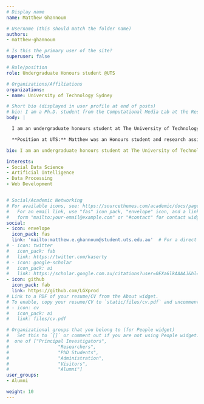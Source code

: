 ```yaml
---
# Display name
name: Matthew Ghannoum

# Username (this should match the folder name)
authors:
- matthew-ghannoum

# Is this the primary user of the site?
superuser: false

# Role/position
role: Undergraduate Honours student @UTS

# Organizations/Affiliations
organizations:
- name: University of Technology Sydney

# Short bio (displayed in user profile at end of posts)
# bio: I am a Ph.D. student from the Computational Media Lab at the Research School of Computer Science of The Australian National University and affiliated with Data61, CSIRO. I am supervised by Dr Marian-Andrei Rizoiu, Prof Lexing Xie and Dr Stephen Wan. My current research focuses on modeling information diffusion in social media. Specifically, I am working on understanding the connection between epidemic models and self-exciting point processes and quantifying online diffusions with tools from the connection. 
body: | 

  I am an undergraduate honours student at The University of Technology Sydney studying a Bachelor of Computer Science, majoring in Artificial Intelligence and Data Analytics. I am currently undertaking my Honours Project supervised by Dr Marian-Andrei Rizoiu.

  **Position at UTS:** Matthew was an Honours student and research assistant with the Behavioral Data Science lab in UTS.

bio: I am an undergraduate honours student at The University of Technology Sydney studying a Bachelor of Computer Science, majoring in Artificial Intelligence and Data Analytics. I am currently undertaking my Honours Project supervised by Dr Marian-Andrei Rizoiu.

interests:
- Social Data Science
- Artificial Intelligence
- Data Processing
- Web Development


# Social/Academic Networking
# For available icons, see: https://sourcethemes.com/academic/docs/page-builder/#icons
#   For an email link, use "fas" icon pack, "envelope" icon, and a link in the
#   form "mailto:your-email@example.com" or "#contact" for contact widget.
social:
- icon: envelope
  icon_pack: fas
  link: 'mailto:matthew.e.ghannoum@student.uts.edu.au'  # For a direct email link, use "mailto:test@example.org".
# - icon: twitter
#   icon_pack: fab
#   link: https://twitter.com/kaserty
# - icon: google-scholar
#   icon_pack: ai
#   link: https://scholar.google.com.au/citations?user=0EXa6lkAAAAJ&hl=en
- icon: github
  icon_pack: fab
  link: https://github.com/LGXprod
# Link to a PDF of your resume/CV from the About widget.
# To enable, copy your resume/CV to `static/files/cv.pdf` and uncomment the lines below.
# - icon: cv
#   icon_pack: ai
#   link: files/cv.pdf

# Organizational groups that you belong to (for People widget)
#   Set this to `[]` or comment out if you are not using People widget.
#  one of ["Principal Investigators",
#                  "Researchers",
#                  "PhD Students",
#                  "Administration",
#                  "Visitors",
#                  "Alumni"]
user_groups:
- Alumni

weight: 10
---
```

